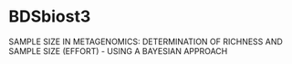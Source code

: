 # BDSbiost3
SAMPLE SIZE IN METAGENOMICS: DETERMINATION OF  RICHNESS AND SAMPLE SIZE (EFFORT)  - USING A BAYESIAN APPROACH

